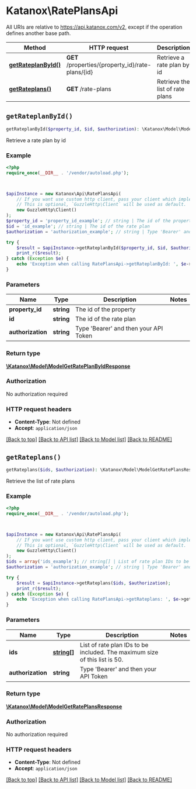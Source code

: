 # Katanox\RatePlansApi

All URIs are relative to https://api.katanox.com/v2, except if the operation defines another base path.

| Method | HTTP request | Description |
| ------------- | ------------- | ------------- |
| [**getRateplanById()**](RatePlansApi.md#getRateplanById) | **GET** /properties/{property_id}/rate-plans/{id} | Retrieve a rate plan by id |
| [**getRateplans()**](RatePlansApi.md#getRateplans) | **GET** /rate-plans | Retrieve the list of rate plans |


## `getRateplanById()`

```php
getRateplanById($property_id, $id, $authorization): \Katanox\Model\ModelGetRatePlanByIdResponse
```

Retrieve a rate plan by id

### Example

```php
<?php
require_once(__DIR__ . '/vendor/autoload.php');



$apiInstance = new Katanox\Api\RatePlansApi(
    // If you want use custom http client, pass your client which implements `GuzzleHttp\ClientInterface`.
    // This is optional, `GuzzleHttp\Client` will be used as default.
    new GuzzleHttp\Client()
);
$property_id = 'property_id_example'; // string | The id of the property
$id = 'id_example'; // string | The id of the rate plan
$authorization = 'authorization_example'; // string | Type 'Bearer' and then your API Token

try {
    $result = $apiInstance->getRateplanById($property_id, $id, $authorization);
    print_r($result);
} catch (Exception $e) {
    echo 'Exception when calling RatePlansApi->getRateplanById: ', $e->getMessage(), PHP_EOL;
}
```

### Parameters

| Name | Type | Description  | Notes |
| ------------- | ------------- | ------------- | ------------- |
| **property_id** | **string**| The id of the property | |
| **id** | **string**| The id of the rate plan | |
| **authorization** | **string**| Type &#39;Bearer&#39; and then your API Token | |

### Return type

[**\Katanox\Model\ModelGetRatePlanByIdResponse**](../Model/ModelGetRatePlanByIdResponse.md)

### Authorization

No authorization required

### HTTP request headers

- **Content-Type**: Not defined
- **Accept**: `application/json`

[[Back to top]](#) [[Back to API list]](../../README.md#endpoints)
[[Back to Model list]](../../README.md#models)
[[Back to README]](../../README.md)

## `getRateplans()`

```php
getRateplans($ids, $authorization): \Katanox\Model\ModelGetRatePlansResponse
```

Retrieve the list of rate plans

### Example

```php
<?php
require_once(__DIR__ . '/vendor/autoload.php');



$apiInstance = new Katanox\Api\RatePlansApi(
    // If you want use custom http client, pass your client which implements `GuzzleHttp\ClientInterface`.
    // This is optional, `GuzzleHttp\Client` will be used as default.
    new GuzzleHttp\Client()
);
$ids = array('ids_example'); // string[] | List of rate plan IDs to be included. The maximum size of this list is 50.
$authorization = 'authorization_example'; // string | Type 'Bearer' and then your API Token

try {
    $result = $apiInstance->getRateplans($ids, $authorization);
    print_r($result);
} catch (Exception $e) {
    echo 'Exception when calling RatePlansApi->getRateplans: ', $e->getMessage(), PHP_EOL;
}
```

### Parameters

| Name | Type | Description  | Notes |
| ------------- | ------------- | ------------- | ------------- |
| **ids** | [**string[]**](../Model/string.md)| List of rate plan IDs to be included. The maximum size of this list is 50. | |
| **authorization** | **string**| Type &#39;Bearer&#39; and then your API Token | |

### Return type

[**\Katanox\Model\ModelGetRatePlansResponse**](../Model/ModelGetRatePlansResponse.md)

### Authorization

No authorization required

### HTTP request headers

- **Content-Type**: Not defined
- **Accept**: `application/json`

[[Back to top]](#) [[Back to API list]](../../README.md#endpoints)
[[Back to Model list]](../../README.md#models)
[[Back to README]](../../README.md)
